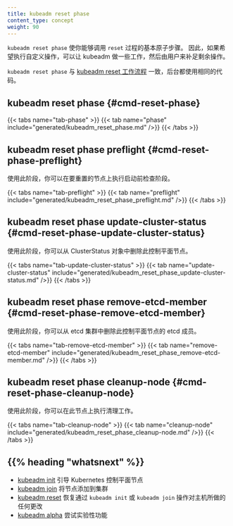 ```yaml
---
title: kubeadm reset phase
content_type: concept
weight: 90
---
```


<!--
title: kubeadm reset phase
content_type: concept
weight: 90
-->

<!--
`kubeadm reset phase` enables you to invoke atomic steps of the node reset process.
Hence, you can let kubeadm do some of the work and you can fill in the gaps
if you wish to apply customization.
-->
`kubeadm reset phase` 使你能够调用 `reset` 过程的基本原子步骤。
因此，如果希望执行自定义操作，可以让 kubeadm 做一些工作，然后由用户来补足剩余操作。

<!--
`kubeadm reset phase` is consistent with the [kubeadm reset workflow](/docs/reference/setup-tools/kubeadm/kubeadm-reset/#reset-workflow),
and behind the scene both use the same code.
-->
`kubeadm reset phase` 与
[kubeadm reset 工作流程](/zh-cn/docs/reference/setup-tools/kubeadm/kubeadm-reset/#reset-workflow)
一致，后台都使用相同的代码。

## kubeadm reset phase {#cmd-reset-phase}

{{< tabs name="tab-phase" >}}
{{< tab name="phase" include="generated/kubeadm_reset_phase.md" />}}
{{< /tabs >}}

## kubeadm reset phase preflight {#cmd-reset-phase-preflight}

<!--
Using this phase you can execute preflight checks on a node that is being reset.
-->
使用此阶段，你可以在要重置的节点上执行启动前检查阶段。

{{< tabs name="tab-preflight" >}}
{{< tab name="preflight" include="generated/kubeadm_reset_phase_preflight.md" />}}
{{< /tabs >}}

<!--
## kubeadm reset phase update-cluster-status
-->
## kubeadm reset phase update-cluster-status {#cmd-reset-phase-update-cluster-status}

<!--
Using this phase you can remove this control-plane node from the ClusterStatus object.
-->
使用此阶段，你可以从 ClusterStatus 对象中删除此控制平面节点。

{{< tabs name="tab-update-cluster-status" >}}
{{< tab name="update-cluster-status" include="generated/kubeadm_reset_phase_update-cluster-status.md" />}}
{{< /tabs >}}

<!--
## kubeadm reset phase remove-etcd-member
-->
## kubeadm reset phase remove-etcd-member {#cmd-reset-phase-remove-etcd-member}

<!--
Using this phase you can remove this control-plane node's etcd member from the etcd cluster.
-->
使用此阶段，你可以从 etcd 集群中删除此控制平面节点的 etcd 成员。

{{< tabs name="tab-remove-etcd-member" >}}
{{< tab name="remove-etcd-member" include="generated/kubeadm_reset_phase_remove-etcd-member.md" />}}
{{< /tabs >}}

<!--
## kubeadm reset phase cleanup-node
-->
## kubeadm reset phase cleanup-node {#cmd-reset-phase-cleanup-node}

<!--
Using this phase you can perform cleanup on this node.
-->
使用此阶段，你可以在此节点上执行清理工作。

{{< tabs name="tab-cleanup-node" >}}
{{< tab name="cleanup-node" include="generated/kubeadm_reset_phase_cleanup-node.md" />}}
{{< /tabs >}}

## {{% heading "whatsnext" %}}

<!--
* [kubeadm init](/docs/reference/setup-tools/kubeadm/kubeadm-init/) to bootstrap a Kubernetes control-plane node
* [kubeadm join](/docs/reference/setup-tools/kubeadm/kubeadm-join/) to connect a node to the cluster
* [kubeadm reset](/docs/reference/setup-tools/kubeadm/kubeadm-reset/) to revert any changes made to this host by `kubeadm init` or `kubeadm join`
* [kubeadm alpha](/docs/reference/setup-tools/kubeadm/kubeadm-alpha/) to try experimental functionality
-->
* [kubeadm init](/zh-cn/docs/reference/setup-tools/kubeadm/kubeadm-init/)
  引导 Kubernetes 控制平面节点
* [kubeadm join](/zh-cn/docs/reference/setup-tools/kubeadm/kubeadm-join/)
  将节点添加到集群
* [kubeadm reset](/zh-cn/docs/reference/setup-tools/kubeadm/kubeadm-reset/)
  恢复通过 `kubeadm init` 或 `kubeadm join` 操作对主机所做的任何更改
* [kubeadm alpha](/zh-cn/docs/reference/setup-tools/kubeadm/kubeadm-alpha/)
  尝试实验性功能
